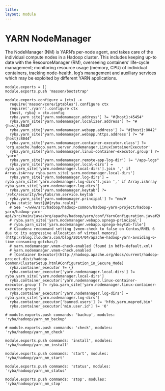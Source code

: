 ```yaml
---
title: 
layout: module
---
```


# YARN NodeManager

The NodeManager (NM) is YARN’s per-node agent, and takes care of the individual
compute nodes in a Hadoop cluster. This includes keeping up-to date with the
ResourceManager (RM), overseeing containers’ life-cycle management; monitoring
resource usage (memory, CPU) of individual containers, tracking node-health,
log’s management and auxiliary services which may be exploited by different YARN
applications.

    module.exports = []
    module.exports.push 'masson/bootstrap'

    module.exports.configure = (ctx) ->
      require('masson/core/iptables').configure ctx
      require('./yarn').configure ctx
      {host, ryba} = ctx.config
      ryba.yarn_site['yarn.nodemanager.address'] ?= "#{host}:45454"
      ryba.yarn_site['yarn.nodemanager.localizer.address'] ?= "#{host}:8040"
      ryba.yarn_site['yarn.nodemanager.webapp.address'] ?= "#{host}:8042"
      ryba.yarn_site['yarn.nodemanager.webapp.https.address'] ?= "#{host}:8044"
      ryba.yarn_site['yarn.nodemanager.container-executor.class'] ?= 'org.apache.hadoop.yarn.server.nodemanager.LinuxContainerExecutor'
      ryba.yarn_site['yarn.nodemanager.linux-container-executor.group'] ?= 'yarn'
      ryba.yarn_site['yarn.nodemanager.remote-app-log-dir'] ?= "/app-logs"
      ryba.yarn_site['yarn.nodemanager.local-dirs'] = ryba.yarn_site['yarn.nodemanager.local-dirs'].join ',' if Array.isArray ryba.yarn_site['yarn.nodemanager.local-dirs']
      ryba.yarn_site['yarn.nodemanager.log-dirs'] = ryba.yarn_site['yarn.nodemanager.log-dirs'].join ',' if Array.isArray ryba.yarn_site['yarn.nodemanager.log-dirs']
      ryba.yarn_site['yarn.nodemanager.keytab'] ?= '/etc/security/keytabs/nm.service.keytab'
      ryba.yarn_site['yarn.nodemanager.principal'] ?= "nm/#{ryba.static_host}@#{ryba.realm}"
      # See '~/www/src/hadoop/hadoop-common/hadoop-yarn-project/hadoop-yarn/hadoop-yarn-api/src/main/java/org/apache/hadoop/yarn/conf/YarnConfiguration.java#263'
      # ryba.yarn_site['yarn.nodemanager.webapp.spnego-principal']
      # ryba.yarn_site['yarn.nodemanager.webapp.spnego-keytab-file']
      # Cloudera recommand setting [vmem-check to false on Centos/RHEL 6 due to its aggressive allocation of virtual memory](http://blog.cloudera.com/blog/2014/04/apache-hadoop-yarn-avoiding-6-time-consuming-gotchas/)
      # yarn.nodemanager.vmem-check-enabled (found in hdfs-default.xml)
      # yarn.nodemanager.vmem-check.enabled
      # [Container Executor](http://hadoop.apache.org/docs/current/hadoop-project-dist/hadoop-common/ClusterSetup.html#Configuration_in_Secure_Mode)
      ryba.container_executor ?= {}
      ryba.container_executor['yarn.nodemanager.local-dirs'] ?= ryba.yarn_site['yarn.nodemanager.local-dirs']
      ryba.container_executor['yarn.nodemanager.linux-container-executor.group'] ?= ryba.yarn_site['yarn.nodemanager.linux-container-executor.group']
      ryba.container_executor['yarn.nodemanager.log-dirs'] = ryba.yarn_site['yarn.nodemanager.log-dirs']
      ryba.container_executor['banned.users'] ?= 'hfds,yarn,mapred,bin'
      ryba.container_executor['min.user.id'] ?= '0'

    # module.exports.push commands: 'backup', modules: 'ryba/hadoop/yarn_nm_backup'

    # module.exports.push commands: 'check', modules: 'ryba/hadoop/yarn_nm_check'

    module.exports.push commands: 'install', modules: 'ryba/hadoop/yarn_nm_install'

    module.exports.push commands: 'start', modules: 'ryba/hadoop/yarn_nm_start'

    module.exports.push commands: 'status', modules: 'ryba/hadoop/yarn_nm_status'

    module.exports.push commands: 'stop', modules: 'ryba/hadoop/yarn_nm_stop'



